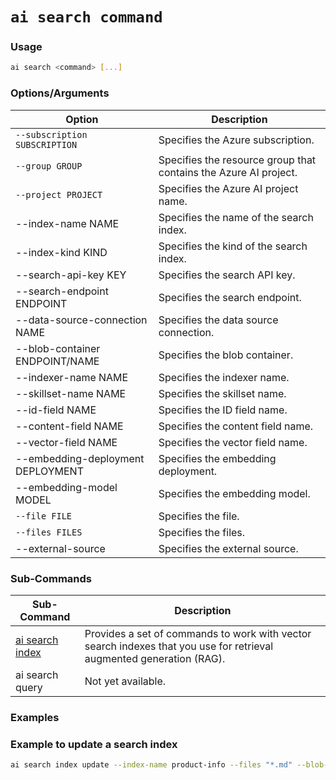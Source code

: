 # `ai search command`

### Usage
``` bash
ai search <command> [...]
```

### Options/Arguments

| Option                           | Description                                                                                     |
|----------------------------------|-------------------------------------------------------------------------------------------------|
| `--subscription SUBSCRIPTION`      | Specifies the Azure subscription.                                                               |
| `--group GROUP`                    | Specifies the resource group that contains the Azure AI project.                                |
| `--project PROJECT`                | Specifies the Azure AI project name.                                                            |
| --index-name NAME                | Specifies the name of the search index.                                                         |
| --index-kind KIND                | Specifies the kind of the search index.                                                         |
| --search-api-key KEY             | Specifies the search API key.                                                                   |
| --search-endpoint ENDPOINT       | Specifies the search endpoint.                                                                  |
| --data-source-connection NAME    | Specifies the data source connection.                                                           |
| --blob-container ENDPOINT/NAME   | Specifies the blob container.                                                                   |
| --indexer-name NAME              | Specifies the indexer name.                                                                     |
| --skillset-name NAME             | Specifies the skillset name.                                                                    |
| --id-field NAME                  | Specifies the ID field name.                                                                    |
| --content-field NAME             | Specifies the content field name.                                                               |
| --vector-field NAME              | Specifies the vector field name.                                                                |
| --embedding-deployment DEPLOYMENT| Specifies the embedding deployment.                                                             |
| --embedding-model MODEL          | Specifies the embedding model.                                                                  |
| `--file FILE`                      | Specifies the file.                                                                             |
| `--files FILES`                    | Specifies the files.                                                                            |
| --external-source                | Specifies the external source.                                                                  |

### Sub-Commands

| Sub-Command             | Description                                                                                          |
|-------------------------|------------------------------------------------------------------------------------------------------|
| [ai search index](./ai-search-index.md)   | Provides a set of commands to work with vector search indexes that you use for retrieval augmented generation (RAG). |
| ai search query         | Not yet available.                                                                                   |

### Examples

### Example to update a search index
``` bash title="Update a search index"
ai search index update --index-name product-info --files "*.md" --blob-container https://crbn.blob.core.windows.net/product-info
```
